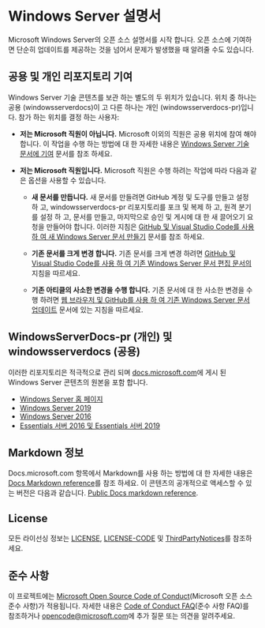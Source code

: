 # <a name="windows-server-documentation"></a>Windows Server 설명서

Microsoft Windows Server의 오픈 소스 설명서를 시작 합니다. 오픈 소스에 기여하면 단순히 업데이트를 제공하는 것을 넘어서 문제가 발생했을 때 알려줄 수도 있습니다.

## <a name="public-vs-private-repo-contributions"></a>공용 및 개인 리포지토리 기여

Windows Server 기술 콘텐츠를 보관 하는 별도의 두 위치가 있습니다. 위치 중 하나는 공용 (windowsserverdocs)이 고 다른 하나는 개인 (windowsserverdocs-pr)입니다. 참가 하는 위치를 결정 하는 사용자:

- **저는 Microsoft 직원이 아닙니다.** Microsoft 이외의 직원은 공용 위치에 참여 해야 합니다. 이 작업을 수행 하는 방법에 대 한 자세한 내용은 [Windows Server 기술 문서에 기여](https://github.com/MicrosoftDocs/windowsserverdocs/blob/master/CONTRIBUTING.md) 문서를 참조 하세요.

- **저는 Microsoft 직원입니다.** Microsoft 직원은 수행 하려는 작업에 따라 다음과 같은 옵션을 사용할 수 있습니다.

    - **새 문서를 만듭니다.** 새 문서를 만들려면 GitHub 계정 및 도구를 만들고 설정 하 고, windowsserverdocs-pr 리포지토리를 포크 및 복제 하 고, 원격 분기를 설정 하 고, 문서를 만들고, 마지막으로 승인 및 게시에 대 한 새 끌어오기 요청을 만들어야 합니다. 이러한 지침은 [GitHub 및 Visual Studio Code를 사용 하 여 새 Windows Server 문서 만들기](https://github.com/MicrosoftDocs/windowsserverdocs/blob/master/Contributor-guide/create-new-using-github.md) 문서를 참조 하세요.

    - **기존 문서를 크게 변경 합니다.** 기존 문서를 크게 변경 하려면 [GitHub 및 Visual Studio Code를 사용 하 여 기존 Windows Server 문서 편집 문서의](https://github.com/MicrosoftDocs/windowsserverdocs/blob/master/Contributor-guide/edit-existing-using-github.md) 지침을 따르세요.

    - **기존 아티클의 사소한 변경을 수행 합니다.** 기존 문서에 대 한 사소한 변경을 수행 하려면 [웹 브라우저 및 GitHub를 사용 하 여 기존 Windows Server 문서 업데이트](https://github.com/MicrosoftDocs/windowsserverdocs/blob/master/Contributor-guide/github-browser-updates.md) 문서에 있는 지침을 따르세요.

## <a name="windowsserverdocs-pr-private-and-windowsserverdocs-public"></a>WindowsServerDocs-pr (개인) 및 windowsserverdocs (공용)

이러한 리포지토리은 적극적으로 관리 되며 [docs.microsoft.com](https://docs.microsoft.com)에 게시 된 Windows Server 콘텐츠의 원본을 포함 합니다.

- [Windows Server 홈 페이지](https://docs.microsoft.com/windows-server/)
- [Windows Server 2019](https://docs.microsoft.com/windows-server/get-started-19/get-started-19)
- [Windows Server 2016](https://docs.microsoft.com/windows-server/get-started/server-basics)
- [Essentials 서버 2016 및 Essentials 서버 2019](https://docs.microsoft.com/windows-server-essentials/get-started/get-started)

## <a name="markdown-info"></a>Markdown 정보

Docs.microsoft.com 항목에서 Markdown를 사용 하는 방법에 대 한 자세한 내용은 [Docs Markdown reference](https://review.docs.microsoft.com/help/contribute/markdown-reference?branch=master)를 참조 하세요. 이 콘텐츠의 공개적으로 액세스할 수 있는 버전은 다음과 같습니다. [Public Docs markdown reference](https://docs.microsoft.com/contribute/markdown-reference).

## <a name="license"></a>License

모든 라이선싱 정보는 [LICENSE](https://github.com/MicrosoftDocs/windowsserverdocs-pr/blob/master/LICENSE), [LICENSE-CODE](https://github.com/MicrosoftDocs/windowsserverdocs-pr/blob/master/LICENSE-CODE) 및 [ThirdPartyNotices](https://github.com/MicrosoftDocs/windowsserverdocs-pr/blob/master/ThirdPartyNotices)를 참조하세요.

## <a name="code-of-conduct"></a>준수 사항

이 프로젝트에는 [Microsoft Open Source Code of Conduct](https://opensource.microsoft.com/codeofconduct/)(Microsoft 오픈 소스 준수 사항)가 적용됩니다. 자세한 내용은 [Code of Conduct FAQ](https://opensource.microsoft.com/codeofconduct/faq/)(준수 사항 FAQ)를 참조하거나 [opencode@microsoft.com](mailto:opencode@microsoft.com)에 추가 질문 또는 의견을 알려주세요.
